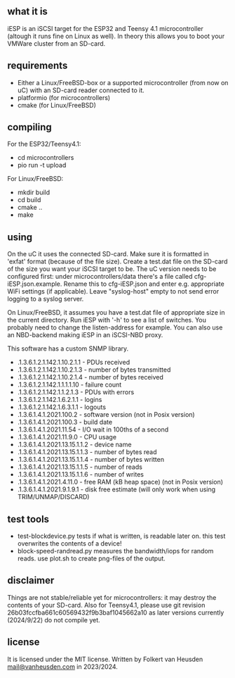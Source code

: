 what it is
----------
iESP is an iSCSI target for the ESP32 and Teensy 4.1 microcontroller (altough it runs fine on Linux as well).
In theory this allows you to boot your VMWare cluster from an SD-card.


requirements
------------
* Either a Linux/FreeBSD-box or a supported microcontroller (from now on uC) with an SD-card reader connected to it.
* platformio (for microcontrollers)
* cmake (for Linux/FreeBSD)


compiling
---------
For the ESP32/Teensy4.1:
* cd microcontrollers
* pio run -t upload

For Linux/FreeBSD:
* mkdir build
* cd build
* cmake ..
* make


using
-----
On the uC it uses the connected SD-card. Make sure it is formatted in 'exfat' format (because of the file size). Create a test.dat file on the SD-card of the size you want your iSCSI target to be. The uC version needs to be configured first: under microcontrollers/data there's a file called cfg-iESP.json.example. Rename this to cfg-iESP.json and enter e.g. appropriate WiFi settings (if applicable). Leave "syslog-host" empty to not send error logging to a syslog server.

On Linux/FreeBSD, it assumes you have a test.dat file of appropriate size in the current directory. Run iESP with '-h' to see a list of switches. You probably need to change the listen-address for example. You can also use an NBD-backend making iESP in an iSCSI-NBD proxy.

This software has a custom SNMP library.
* .1.3.6.1.2.1.142.1.10.2.1.1   - PDUs received
* .1.3.6.1.2.1.142.1.10.2.1.3   - number of bytes transmitted
* .1.3.6.1.2.1.142.1.10.2.1.4   - number of bytes received
* .1.3.6.1.2.1.142.1.1.1.1.10   - failure count
* .1.3.6.1.2.1.142.1.1.2.1.3    - PDUs with errors
* .1.3.6.1.2.1.142.1.6.2.1.1    - logins
* .1.3.6.1.2.1.142.1.6.3.1.1    - logouts
* .1.3.6.1.4.1.2021.100.2       - software version (not in Posix version)
* .1.3.6.1.4.1.2021.100.3       - build date
* .1.3.6.1.4.1.2021.11.54       - I/O wait in 100ths of a second
* .1.3.6.1.4.1.2021.11.9.0      - CPU usage
* .1.3.6.1.4.1.2021.13.15.1.1.2 - device name
* .1.3.6.1.4.1.2021.13.15.1.1.3 - number of bytes read
* .1.3.6.1.4.1.2021.13.15.1.1.4 - number of bytes written
* .1.3.6.1.4.1.2021.13.15.1.1.5 - number of reads
* .1.3.6.1.4.1.2021.13.15.1.1.6 - number of writes
* .1.3.6.1.4.1.2021.4.11.0      - free RAM (kB heap space)       (not in Posix version)
* .1.3.6.1.4.1.2021.9.1.9.1     - disk free estimate (will only work when using TRIM/UNMAP/DISCARD)


test tools
----------
* test-blockdevice.py  tests if what is written, is readable later on. this test overwrites the contents of a device!
* block-speed-randread.py  measures the bandwidth/iops for random reads. use plot.sh to create png-files of the output.


disclaimer
----------
Things are not stable/reliable yet for microcontrollers: it may destroy the contents of your SD-card.
Also for Teensy4.1, please use git revision 26b03fccfba661c60569432f9b3baf1045662a10 as later versions currently (2024/9/22) do not compile yet.


license
-------
It is licensed under the MIT license.
Written by Folkert van Heusden <mail@vanheusden.com> in 2023/2024.
